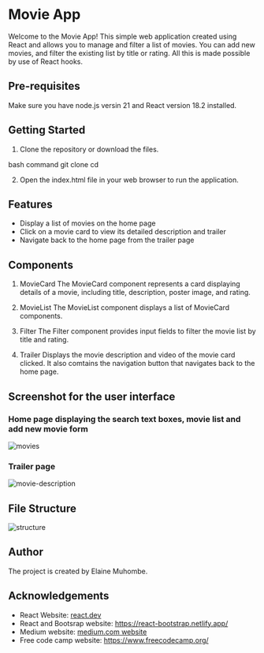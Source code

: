 # Movie App

Welcome to the Movie App! This simple web application created using React and allows you to manage and filter a list of movies. You can add new movies, and filter the existing list by title or rating. All this is made possible by use of React hooks.

## Pre-requisites
Make sure you have node.js versin 21 and React version 18.2 installed.

## Getting Started

1. Clone the repository or download the files.

bash command
git clone <repository-url>
cd <project-folder>

2. Open the index.html file in your web browser to run the application.

## Features
- Display a list of movies on the home page
- Click on a movie card to view its detailed description and trailer
- Navigate back to the home page from the trailer page

## Components
1. MovieCard
The MovieCard component represents a card displaying details of a movie, including title, description, poster image, and rating.

2. MovieList
The MovieList component displays a list of MovieCard components.

3. Filter
The Filter component provides input fields to filter the movie list by title and rating.

4. Trailer
Displays the movie description and video of the movie card clicked.
It also comtains the navigation button that navigates back to the home page.

## Screenshot for the user interface
### Home page displaying the search text boxes, movie list and add new movie form
![movies](https://github.com/elamuhombe/gomycode-react-hooks-checkpoint/assets/10416177/8a3717b6-b160-4c7a-a490-962cfb850d45)

### Trailer page
![movie-description](https://github.com/elamuhombe/gomycode-react-hooks-checkpoint/assets/10416177/83ad7d34-b2a9-4ef1-8e15-b5b65d28b167)



## File Structure
![structure](https://github.com/elamuhombe/gomycode-react-hooks-checkpoint/assets/10416177/301b4446-7f7a-4239-99dd-0cf835a6623f)




## Author
The project is created by Elaine Muhombe.

## Acknowledgements
- React Website: [react.dev](https://react.dev/)
- React and Bootsrap website: https://react-bootstrap.netlify.app/
- Medium website: [medium.com website](https://medium.com/)
- Free code camp website: https://www.freecodecamp.org/

